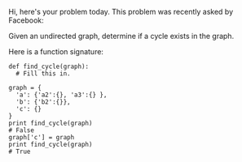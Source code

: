 Hi, here's your problem today. This problem was recently asked by Facebook:

Given an undirected graph, determine if a cycle exists in the graph.

Here is a function signature:
```
def find_cycle(graph):
  # Fill this in.

graph = {
  'a': {'a2':{}, 'a3':{} },
  'b': {'b2':{}},
  'c': {}
}
print find_cycle(graph)
# False
graph['c'] = graph
print find_cycle(graph)
# True
```
